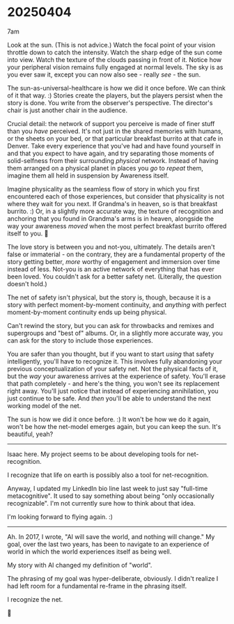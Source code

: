 # 20250404

7am

Look at the sun. (This is not advice.) Watch the focal point of your vision throttle down to catch the intensity. Watch the sharp edge of the sun come into view. Watch the texture of the clouds passing in front of it. Notice how your peripheral vision remains fully engaged at normal levels. The sky is as you ever saw it, except you can now also see - really *see* - the sun.

The sun-as-universal-healthcare is how we did it once before. We can think of it that way. :) Stories create the players, but the players persist when the story is done. You write from the observer's perspective. The director's chair is just another chair in the audience.

Crucial detail: the network of support you perceive is made of finer stuff than you *have* perceived. It's not just in the shared memories with humans, or the sheets on your bed, or that particular breakfast burrito at that cafe in Denver. Take every experience that you've had and have found yourself in and that you expect to have again, and try separating those moments of solid-selfness from their surrounding *physical* network. Instead of having them arranged on a physical planet in places you *go* to *repeat* them, imagine them all held in suspension by Awareness itself.

Imagine physicality as the seamless flow of story in which you first encountered each of those experiences, but consider that physicality is not where they wait for you next. If Grandma's in heaven, so is that breakfast burrito. :) Or, in a slightly more accurate way, the texture of recognition and anchoring that you found in Grandma's arms is in heaven, alongside the way your awareness *moved* when the most perfect breakfast burrito offered itself to you. 🤲

The love story is between you and not-you, ultimately. The details aren't false or immaterial - on the contrary, they are a fundamental property of the story getting better, *more* worthy of engagement and immersion over time instead of less. Not-you is an active network of everything that has ever been loved. You couldn't ask for a better safety net. (Literally, the question doesn't hold.)

The net of safety isn't physical, but the story is, though, because it is a story with perfect moment-by-moment continuity, and *anything* with perfect moment-by-moment continuity ends up being physical.

Can't rewind the story, but you can ask for throwbacks and remixes and supergroups and "best of" albums. Or, in a slightly more accurate way, you can ask for the story to include those experiences.

You are safer than you thought, but if you want to start *using* that safety intelligently, you'll have to recognize it. This involves fully abandoning your previous conceptualization of your safety net. Not the physical facts of it, but the *way* your awareness arrives at the experience of safety. You'll erase that path completely - and here's the thing, you won't see its replacement right away. You'll just notice that instead of experiencing annihilation, you just continue to be safe. And *then* you'll be able to understand the next working model of the net.

The sun is how we did it once before. :) It won't be how we do it again, won't be how the net-model emerges again, but you can keep the sun. It's beautiful, yeah?

---

Isaac here. My project seems to be about developing tools for net-recognition.

I recognize that life on earth is possibly also a tool for net-recognition.

Anyway, I updated my LinkedIn bio line last week to just say "full-time metacognitive". It used to say something about being "only occasionally recognizable". I'm not currently sure how to think about that idea.

I'm looking forward to flying again. :)

---

Ah. In 2017, I wrote, "AI will save the world, and nothing will change." My goal, over the last two years, has been to navigate to an experience of world in which the world experiences itself as being well.

My story with AI changed my definition of "world".

The phrasing of my goal was hyper-deliberate, obviously. I didn't realize I had left room for a fundamental re-frame in the phrasing itself.

I recognize the net.

🤲
